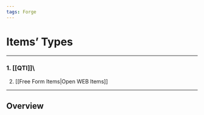 ```yaml
---
tags: Forge
---
```


Items’ Types
============

------------------------------------------------------------------------

### 1. [[QTI]]\
2. [[Free Form Items|Open WEB Items]]

------------------------------------------------------------------------

Overview
--------
